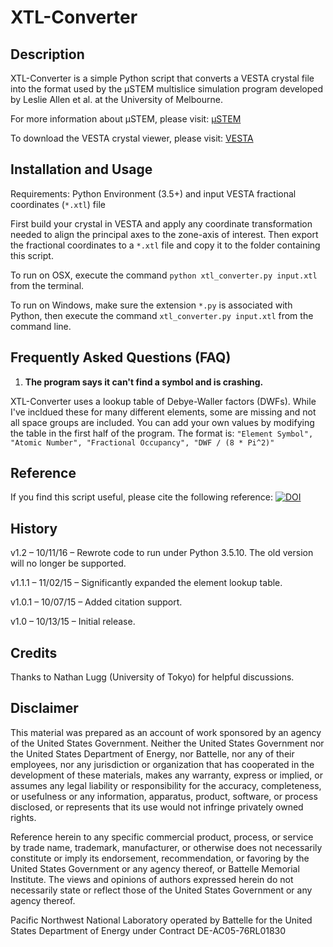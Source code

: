 # XTL-Converter

## Description

XTL-Converter is a simple Python script that converts a VESTA crystal file into the format used by the µSTEM multislice simulation program developed by Leslie Allen et al. at the University of Melbourne.

For more information about µSTEM, please visit: [µSTEM](http://tcmp.ph.unimelb.edu.au/mustem/muSTEM.html)

To download the VESTA crystal viewer, please visit:
[VESTA](http://jp-minerals.org/vesta/)

## Installation and Usage

Requirements: Python Environment (3.5+) and input VESTA fractional coordinates (`*.xtl`) file

First build your crystal in VESTA and apply any coordinate transformation needed to align the principal axes to the zone-axis of interest. Then export the fractional coordinates to a `*.xtl` file and copy it to the folder containing this script.

To run on OSX, execute the command `python xtl_converter.py input.xtl` from the terminal.

To run on Windows, make sure the extension `*.py` is associated with Python, then execute the command `xtl_converter.py input.xtl` from the command line.


## Frequently Asked Questions (FAQ)

1. **The program says it can't find a symbol and is crashing.**

XTL-Converter uses a lookup table of Debye-Waller factors (DWFs). While I've incldued these for many different elements, some are missing and not all space groups are included. You can add your own values by modifying the table in the first half of the program. The format is: `"Element Symbol", "Atomic Number", "Fractional Occupancy", "DWF / (8 * Pi^2)"`

## Reference

If you find this script useful, please cite the following reference:
[![DOI](https://zenodo.org/badge/18751/stevenspurgeon/xtl-converter.svg)](https://zenodo.org/badge/latestdoi/18751/stevenspurgeon/xtl-converter)

## History

v1.2 – 10/11/16 – Rewrote code to run under Python 3.5.10. The old version will no longer be supported.

v1.1.1 – 11/02/15 – Significantly expanded the element lookup table.

v1.0.1 – 10/07/15 – Added citation support.

v1.0 – 10/13/15 – Initial release.

## Credits

Thanks to Nathan Lugg (University of Tokyo) for helpful discussions.

## Disclaimer

This material was prepared as an account of work sponsored by an agency of the United States Government.  Neither the United States Government nor the United States Department of Energy, nor Battelle, nor any of their employees, nor any jurisdiction or organization that has cooperated in the development of these materials, makes any warranty, express or implied, or assumes any legal liability or responsibility for the accuracy, completeness, or usefulness or any information, apparatus, product, software, or process disclosed, or represents that its use would not infringe privately owned rights.

Reference herein to any specific commercial product, process, or service by trade name, trademark, manufacturer, or otherwise does not necessarily constitute or imply its endorsement, recommendation, or favoring by the United States Government or any agency thereof, or Battelle Memorial Institute. The views and opinions of authors expressed herein do not necessarily state or reflect those of the United States Government or any agency thereof.

Pacific Northwest National Laboratory operated by Battelle for the United States Department of Energy under Contract DE-AC05-76RL01830

